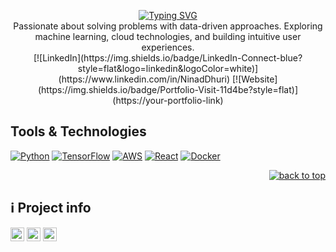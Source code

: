 <a id="top"></a>
<div align="center">
  <a href="https://git.io/typing-svg">
    <img src="https://readme-typing-svg.demolab.com?font=Fira+Code&size=28&pause=500&color=11d4be&center=true&vCenter=true&width=500&lines=Hi%2C+I'm+Ninad+Dhuri;Welcome+to+my+profile" alt="Typing SVG" />
  </a>
</div>

<div align="center">
Passionate about solving problems with data-driven approaches. Exploring machine learning, cloud technologies, and building intuitive user experiences.
</div>

<div align="center">
  [![LinkedIn](https://img.shields.io/badge/LinkedIn-Connect-blue?style=flat&logo=linkedin&logoColor=white)](https://www.linkedin.com/in/NinadDhuri)
  [![Website](https://img.shields.io/badge/Portfolio-Visit-11d4be?style=flat)](https://your-portfolio-link)
</div>


## Tools & Technologies
<p>
  <a href="#"><img alt="Python" src="https://img.shields.io/badge/Python-3776AB?style=flat-square&logo=python&logoColor=white"></a>
  <a href="#"><img alt="TensorFlow" src="https://img.shields.io/badge/TensorFlow-FF6F00?style=flat-square&logo=tensorflow&logoColor=white"></a>
  <a href="#"><img alt="AWS" src="https://img.shields.io/badge/AWS-232F3E.svg?style=flat-square&logo=amazon-aws&logoColor=white"></a>
  <a href="#"><img alt="React" src="https://img.shields.io/badge/React-20232a.svg?style=flat-square&logo=react&logoColor=%2361DAFB"></a>
  <a href="#"><img alt="Docker" src="https://img.shields.io/badge/Docker-2496ED.svg?style=flat-square&logo=docker&logoColor=white"></a>
</p>

<p align="right"><a href="#top"><img src="https://img.shields.io/static/v1?label&message=back+to+top&color=11d4be&style=flat&logo" alt="back to top" /></a></p>

## ℹ️ Project info
<div>
  <img alt="Repository size" src="https://img.shields.io/github/repo-size/NinadDhuri/NinadDhuri?color=181717&logo=github&style=for-the-badge&logoColor=181717" height="22px">
  <img alt="Last commit" src="https://img.shields.io/github/last-commit/NinadDhuri/NinadDhuri?color=F05032&logo=git&style=for-the-badge" height="22px">
  <a href="https://forthebadge.com"><img src="https://forthebadge.com/images/badges/built-with-love.svg" alt="built with love" height="22px"></a>
</div>

